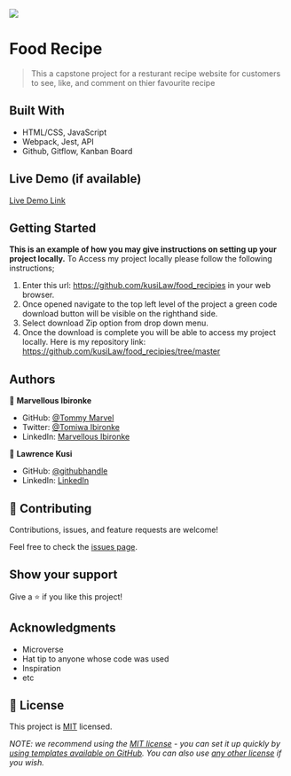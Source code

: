 ![](https://img.shields.io/badge/Microverse-blueviolet)

# Food Recipe

> This a capstone project for a resturant recipe website for customers to see, like, and comment on thier favourite recipe


## Built With

- HTML/CSS, JavaScript
- Webpack, Jest, API
- Github, Gitflow, Kanban Board

## Live Demo (if available)

[Live Demo Link](https://kusilaw.github.io/food_recipies/dist/)


## Getting Started

**This is an example of how you may give instructions on setting up your project locally.**
To Access my project locally please follow the following instructions;
1. Enter this url:  https://github.com/kusiLaw/food_recipies in your web browser.
2. Once opened navigate to the top left level of the project a green code download button will be visible on the righthand side.
3. Select download Zip option from drop down menu.
4. Once the download is complete you will be able to access my project locally.
Here is my repository link: https://github.com/kusiLaw/food_recipies/tree/master

## Authors

👤 **Marvellous Ibironke**

- GitHub: [@Tommy Marvel](https://github.com/Tommymarvel)
- Twitter: [@Tomiwa Ibironke](https://twitter.com/tomiwa_ibironke)
- LinkedIn: [Marvellous Ibironke](https://www.linkedin.com/in/marvellous-ibironke-54026b231/)

👤 **Lawrence Kusi**

- GitHub: [@githubhandle](https://github.com/kusiLaw)
- LinkedIn: [LinkedIn](https://www.linkedin.com/in/lawrence-kusi-55a662104/)

## 🤝 Contributing

Contributions, issues, and feature requests are welcome!

Feel free to check the [issues page](../../issues/).

## Show your support

Give a ⭐️ if you like this project!

## Acknowledgments

- Microverse
- Hat tip to anyone whose code was used
- Inspiration
- etc

## 📝 License

This project is [MIT](./LICENSE) licensed.

_NOTE: we recommend using the [MIT license](https://choosealicense.com/licenses/mit/) - you can set it up quickly by [using templates available on GitHub](https://docs.github.com/en/communities/setting-up-your-project-for-healthy-contributions/adding-a-license-to-a-repository). You can also use [any other license](https://choosealicense.com/licenses/) if you wish._
